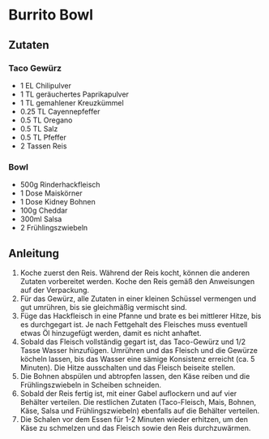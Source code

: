 # Burrito Bowl
## Zutaten
### Taco Gewürz
- 1 EL Chilipulver
- 1 TL geräuchertes Paprikapulver
- 1 TL gemahlener Kreuzkümmel
- 0.25 TL Cayennepfeffer
- 0.5 TL Oregano
- 0.5 TL Salz
- 0.5 TL Pfeffer
- 2 Tassen Reis

### Bowl
- 500g Rinderhackfleisch
- 1 Dose Maiskörner
- 1 Dose Kidney Bohnen
- 100g Cheddar
- 300ml Salsa
- 2 Frühlingszwiebeln

## Anleitung
1. Koche zuerst den Reis. Während der Reis kocht, können die anderen Zutaten vorbereitet werden. Koche den Reis gemäß den Anweisungen auf der Verpackung.
2. Für das Gewürz, alle Zutaten in einer kleinen Schüssel vermengen und gut umrühren, bis sie gleichmäßig vermischt sind.
3. Füge das Hackfleisch in eine Pfanne und brate es bei mittlerer Hitze, bis es durchgegart ist. Je nach Fettgehalt des Fleisches muss eventuell etwas Öl hinzugefügt werden, damit es nicht anhaftet.
4. Sobald das Fleisch vollständig gegart ist, das Taco-Gewürz und 1/2 Tasse Wasser hinzufügen. Umrühren und das Fleisch und die Gewürze köcheln lassen, bis das Wasser eine sämige Konsistenz erreicht (ca. 5 Minuten). Die Hitze ausschalten und das Fleisch beiseite stellen.
5. Die Bohnen abspülen und abtropfen lassen, den Käse reiben und die Frühlingszwiebeln in Scheiben schneiden.
6. Sobald der Reis fertig ist, mit einer Gabel auflockern und auf vier Behälter verteilen. Die restlichen Zutaten (Taco-Fleisch, Mais, Bohnen, Käse, Salsa und Frühlingszwiebeln) ebenfalls auf die Behälter verteilen.
7. Die Schalen vor dem Essen für 1-2 Minuten wieder erhitzen, um den Käse zu schmelzen und das Fleisch sowie den Reis durchzuwärmen.
